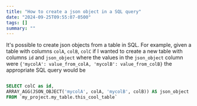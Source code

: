 ```yaml
---
title: "How to create a json object in a SQL query"
date: "2024-09-25T09:55:07-0500"
tags: []
summary: ""
---
```

It's possible to create json objects from a table in SQL. For example, given a table with columns `colA`, `colB`, `colC` if I wanted to create a new table with columns `id` and `json_object` where the values in the `json_object` column were `{'mycolA': value_from_colA, 'mycolB': value_from_colB}` the appropriate SQL query would be
```sql

SELECT colC as id,
ARRAY_AGG(JSON_OBJECT('mycolA', colA, 'mycolB', colB)) AS json_object
FROM `my_project.my_table.this_cool_table`

```
